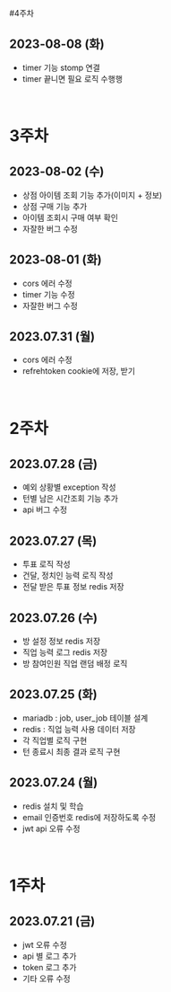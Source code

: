 #4주차
## 2023-08-08 (화)
- timer 기능 stomp 연결
- timer 끝니면 필요 로직 수행행

<br>

# 3주차
## 2023-08-02 (수)
- 상점 아이템 조회 기능 추가(이미지 + 정보)
- 상점 구매 기능 추가
- 아이템 조회시 구매 여부 확인
- 자잘한 버그 수정

## 2023-08-01 (화)
- cors 에러 수정
- timer 기능 수정
- 자잘한 버그 수정

## 2023.07.31 (월)
- cors 에러 수정
- refrehtoken cookie에 저장, 받기

<br>

# 2주차
## 2023.07.28 (금)
- 예외 상황별 exception 작성
- 턴별 남은 시간조회 기능 추가
- api 버그 수정

## 2023.07.27 (목)
- 투표 로직 작성
- 건달, 정치인 능력 로직 작성
- 전달 받은 투표 정보 redis 저장

## 2023.07.26 (수)
- 방 설정 정보 redis 저장
- 직업 능력 로그 redis 저장
- 방 참여인원 직업 랜덤 배정 로직

## 2023.07.25 (화)
- mariadb : job, user_job 테이블 설계
- redis : 직업 능력 사용 데이터 저장
- 각 직업별 로직 구현
- 턴 종료시 최종 결과 로직 구현

## 2023.07.24 (월)
- redis 설치 및 학습
- email 인증번호 redis에 저장하도록 수정
- jwt api 오류 수정

<br>

# 1주차
## 2023.07.21 (금)
- jwt 오류 수정
- api 별 로그 추가
- token 로그 추가
- 기타 오류 수정
